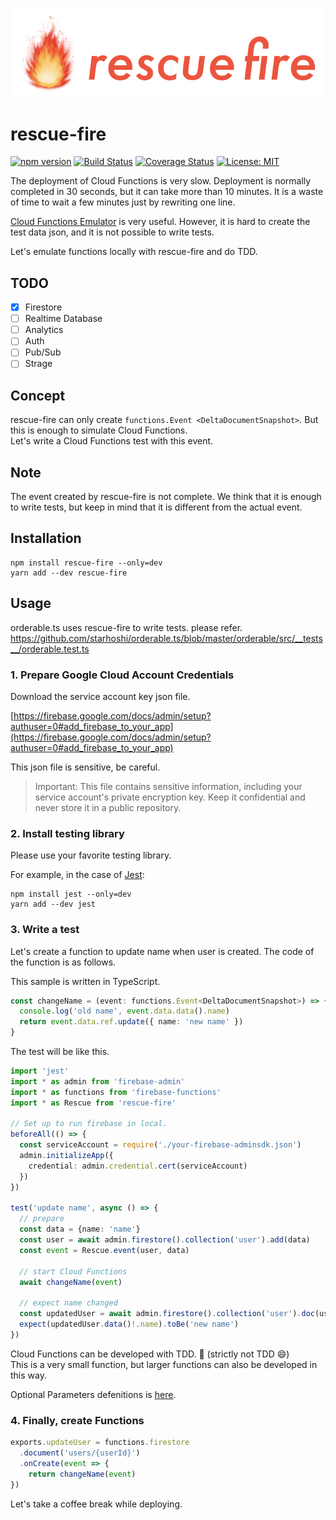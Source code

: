<p align="center">
    <img src="https://raw.githubusercontent.com/starhoshi/rescue-fire/master/docs/logo.png" />
</p>

# rescue-fire

[![npm version](https://badge.fury.io/js/rescue-fire.svg)](https://badge.fury.io/js/rescue-fire)
[![Build Status](https://travis-ci.org/starhoshi/rescue-fire.svg?branch=master)](https://travis-ci.org/starhoshi/rescue-fire)
[![Coverage Status](https://coveralls.io/repos/github/starhoshi/rescue-fire/badge.svg?branch=master)](https://coveralls.io/github/starhoshi/rescue-fire?branch=master)
[![License: MIT](https://img.shields.io/badge/License-MIT-yellow.svg)](https://opensource.org/licenses/MIT)

The deployment of Cloud Functions is very slow. Deployment is normally completed in 30 seconds, but it can take more than 10 minutes. It is a waste of time to wait a few minutes just by rewriting one line.

[Cloud Functions Emulator](https://firebase.google.com/docs/functions/local-emulator) is very useful. However, it is hard to create the test data json, and it is not possible to write tests.

Let's emulate functions locally with rescue-fire and do TDD.

## TODO

* [x] Firestore
* [ ] Realtime Database
* [ ] Analytics
* [ ] Auth
* [ ] Pub/Sub
* [ ] Strage

## Concept


rescue-fire can only create `functions.Event <DeltaDocumentSnapshot>`. But this is enough to simulate Cloud Functions.  
Let's write a Cloud Functions test with this event.

## Note

The event created by rescue-fire is not complete. We think that it is enough to write tests, but keep in mind that it is different from the actual event.

## Installation

```
npm install rescue-fire --only=dev
yarn add --dev rescue-fire
```

## Usage

orderable.ts uses rescue-fire to write tests. please refer.
https://github.com/starhoshi/orderable.ts/blob/master/orderable/src/__tests__/orderable.test.ts

### 1. Prepare Google Cloud Account Credentials

Download the service account key json file.

[https://firebase.google.com/docs/admin/setup?authuser=0#add_firebase_to_your_app](https://firebase.google.com/docs/admin/setup?authuser=0#add_firebase_to_your_app)

This json file is sensitive, be careful.

> Important: This file contains sensitive information, including your service account's private encryption key. Keep it confidential and never store it in a public repository.

### 2. Install testing library

Please use your favorite testing library.

For example, in the case of [Jest](https://facebook.github.io/jest/):

```
npm install jest --only=dev
yarn add --dev jest
```

### 3. Write a test

Let's create a function to update name when user is created. The code of the function is as follows.

This sample is written in TypeScript.

```ts
const changeName = (event: functions.Event<DeltaDocumentSnapshot>) => {
  console.log('old name', event.data.data().name)
  return event.data.ref.update({ name: 'new name' })
}
```

The test will be like this.

```ts
import 'jest'
import * as admin from 'firebase-admin'
import * as functions from 'firebase-functions'
import * as Rescue from 'rescue-fire'

// Set up to run firebase in local.
beforeAll(() => {
  const serviceAccount = require('./your-firebase-adminsdk.json')
  admin.initializeApp({
    credential: admin.credential.cert(serviceAccount)
  })
})

test('update name', async () => {
  // prepare
  const data = {name: 'name'}
  const user = await admin.firestore().collection('user').add(data)
  const event = Rescue.event(user, data)

  // start Cloud Functions
  await changeName(event)

  // expect name changed
  const updatedUser = await admin.firestore().collection('user').doc(user.id).get()
  expect(updatedUser.data()!.name).toBe('new name')
})
```

Cloud Functions can be developed with TDD. :tada: (strictly not TDD :smile:)  
This is a very small function, but larger functions can also be developed in this way.

Optional Parameters defenitions is [here](https://github.com/starhoshi/rescue-fire/blob/master/src/index.ts#L18).

### 4. Finally, create Functions

```ts
exports.updateUser = functions.firestore
  .document('users/{userId}')
  .onCreate(event => {
    return changeName(event)
})
```

Let's take a coffee break while deploying.
